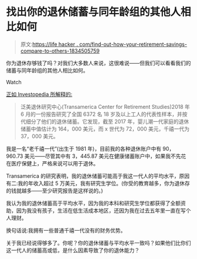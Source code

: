 # 找出你的退休储蓄与同年龄组的其他人相比如何

> 原文:[https://life hacker . com/find-out-how-your-retirement-savings-compare-to-others-1834505759](https://lifehacker.com/find-out-how-your-retirement-savings-compare-to-others-1834505759)

你为退休存够钱了吗？对我们大多数人来说，这很难说——但我们可以看看我们的储蓄与同年龄组的其他人相比如何。

Watch

[正如 Investopedia 所解释的:](https://www.investopedia.com/ask/answers/101215/what-size-average-retirement-nest-egg.asp)

> 泛美退休研究中心(Transamerica Center for Retirement Studies)2018 年 6 月的一份报告研究了全国 6372 名 18 岁及以上工人的代表性样本，并按代细分了他们的退休储蓄。它发现，截至 2017 年，婴儿潮一代家庭的退休储蓄中值估计为 164，000 美元，而 x 世代为 72，000 美元，千禧一代为 37，000 美元。

我是一名“老千禧一代”(出生于 1981 年)，目前我的各种退休账户中有 90，960.73 美元——尽管其中有 3，445.87 美元在健康储蓄账户中，如果我不先花在医疗保健上，严格来说可以用于退休。

Transamerica 的研究表明，我的退休储蓄可能高于我这一代人的平均水平，原因有二:我的年收入超过 5 万美元，我有研究生学位。(你受的教育越多，你为退休存的钱就越多——至少研究报告是这样说的。)

我认为我的退休储蓄高于平均水平，因为我的本科和研究生学位都获得了全额资助，因为我没有孩子，生活在低生活成本地区，还因为我在过去五年里一直在写个人理财。

换句话说:我拥有一些普通千禧一代没有的财务优势。

关于我已经说得够多了。你呢？你的退休储蓄与平均水平一致吗？如果他们比你们这一代人的储蓄高或低，是什么因素导致了你的退休能力？